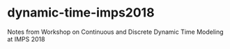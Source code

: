 # dynamic-time-imps2018
Notes from Workshop on Continuous and Discrete Dynamic Time Modeling at IMPS 2018
